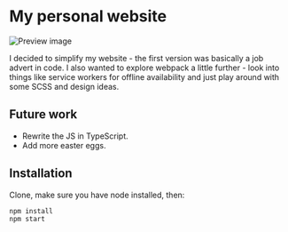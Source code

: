 # My personal website
![Preview image](https://montydawson.co.uk/static.png)

I decided to simplify my website - the first version was basically a job advert in code. I also wanted to explore webpack a little further - look into things like service workers for offline availability and just play around with some SCSS and design ideas.

## Future work
- Rewrite the JS in TypeScript.
- Add more easter eggs.

## Installation
Clone, make sure you have node installed, then:
```
npm install
npm start
```
